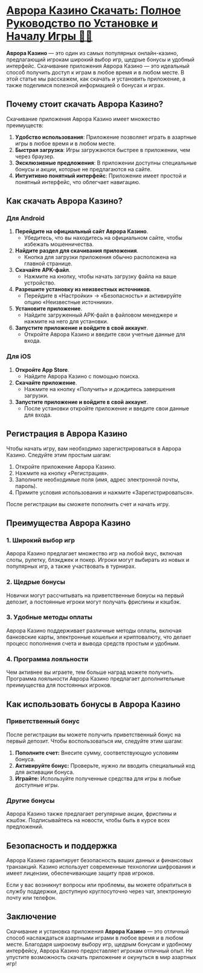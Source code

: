 # [Аврора Казино Скачать: Полное Руководство по Установке и Началу Игры 🎲✨](https://brandplay.link/RD52jZbL)

**Аврора Казино** — это один из самых популярных онлайн-казино, предлагающий игрокам широкий выбор игр, щедрые бонусы и удобный интерфейс. Скачивание приложения Аврора Казино — это идеальный способ получить доступ к играм в любое время и в любом месте. В этой статье мы расскажем, как скачать и установить приложение, а также поделимся полезной информацией о бонусах и играх.

## Почему стоит скачать Аврора Казино?

Скачивание приложения Аврора Казино имеет множество преимуществ:

1. **Удобство использования**: Приложение позволяет играть в азартные игры в любое время и в любом месте.
2. **Быстрая загрузка**: Игры загружаются быстрее в приложении, чем через браузер.
3. **Эксклюзивные предложения**: В приложении доступны специальные бонусы и акции, которые не предлагаются на сайте.
4. **Интуитивно понятный интерфейс**: Приложение имеет простой и понятный интерфейс, что облегчает навигацию.

## Как скачать Аврора Казино?

### Для Android

1. **Перейдите на официальный сайт Аврора Казино**.
   * Убедитесь, что вы находитесь на официальном сайте, чтобы избежать мошенничества.
2. **Найдите раздел для скачивания приложения**.
   * Кнопка для загрузки приложения обычно расположена на главной странице.
3. **Скачайте APK-файл**.
   * Нажмите на кнопку, чтобы начать загрузку файла на ваше устройство.
4. **Разрешите установку из неизвестных источников**.
   * Перейдите в «Настройки» → «Безопасность» и активируйте опцию «Неизвестные источники».
5. **Установите приложение**.
   * Найдите загруженный APK-файл в файловом менеджере и нажмите на него для установки.
6. **Запустите приложение и войдите в свой аккаунт**.
   * Откройте Аврора Казино и введите свои учетные данные для входа.

### Для iOS

1. **Откройте App Store**.
   * Найдите Аврора Казино с помощью поиска.
2. **Скачайте приложение**.
   * Нажмите на кнопку «Получить» и дождитесь завершения загрузки.
3. **Запустите приложение и войдите в свой аккаунт**.
   * После установки откройте приложение и введите свои данные для входа.

## Регистрация в Аврора Казино

Чтобы начать игру, вам необходимо зарегистрироваться в Аврора Казино. Следуйте этим простым шагам:

1. Откройте приложение Аврора Казино.
2. Нажмите на кнопку «Регистрация».
3. Заполните необходимые поля (имя, адрес электронной почты, пароль).
4. Примите условия использования и нажмите «Зарегистрироваться».

После регистрации вы сможете пополнить счет и начать игру.

## Преимущества Аврора Казино

### 1. Широкий выбор игр

Аврора Казино предлагает множество игр на любой вкус, включая слоты, рулетку, блэкджек и покер. Игроки могут выбирать из новых и популярных игр, а также участвовать в турнирах.

### 2. Щедрые бонусы

Новички могут рассчитывать на приветственные бонусы на первый депозит, а постоянные игроки могут получать фриспины и кэшбэк.

### 3. Удобные методы оплаты

Аврора Казино поддерживает различные методы оплаты, включая банковские карты, электронные кошельки и криптовалюту, что делает процесс пополнения счета и вывода средств простым и удобным.

### 4. Программа лояльности

Чем активнее вы играете, тем больше наград можете получить. Программа лояльности Аврора Казино предлагает дополнительные преимущества для постоянных игроков.

## Как использовать бонусы в Аврора Казино

### Приветственный бонус

После регистрации вы можете получить приветственный бонус на первый депозит. Чтобы воспользоваться им, следуйте этим шагам:

1. **Пополните счет:** Внесите сумму, соответствующую условиям бонуса.
2. **Активируйте бонус:** Проверьте, нужно ли вводить специальный код для активации бонуса.
3. **Играйте:** Используйте полученные средства для игры в любые доступные игры.

### Другие бонусы

Аврора Казино также предлагает регулярные акции, фриспины и кэшбэк. Подписывайтесь на новости, чтобы быть в курсе всех предложений.

## Безопасность и поддержка

Аврора Казино гарантирует безопасность ваших данных и финансовых транзакций. Казино использует современные технологии шифрования и имеет лицензии, обеспечивающие защиту прав игроков.

Если у вас возникнут вопросы или проблемы, вы можете обратиться в службу поддержки, доступную круглосуточно через чат, электронную почту или телефон.

## Заключение

Скачивание и установка приложения **Аврора Казино** — это отличный способ наслаждаться азартными играми в любое время и в любом месте. Благодаря широкому выбору игр, щедрым бонусам и удобному интерфейсу, Аврора Казино предоставляет игрокам отличный опыт. Не упустите возможность скачать приложение и окунуться в мир азартных игр!
